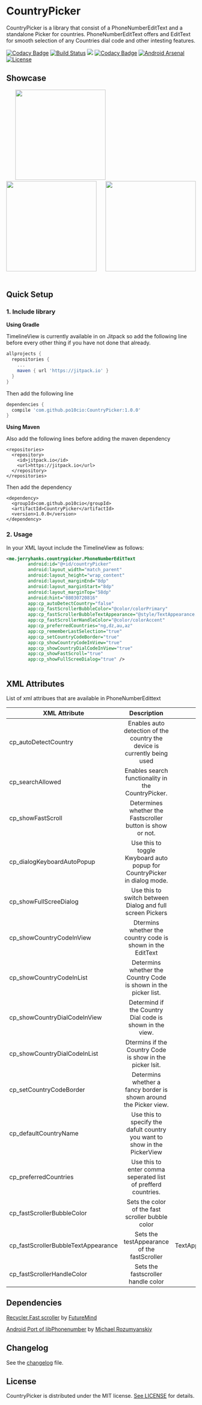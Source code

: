 # CountryPicker 
CountryPicker is a library that consist of a PhoneNumberEditText and a standalone Picker for countries. PhoneNumberEditText offers and EditText for smooth selection of any Countries dial code and other intesting features.


[![Codacy Badge](https://api.codacy.com/project/badge/Grade/6feafc81bc7e460f9f514e2b6c578adc)](https://www.codacy.com/app/po10cio/CountryPicker?utm_source=github.com&utm_medium=referral&utm_content=po10cio/CountryPicker&utm_campaign=badger)
[![Build Status](https://travis-ci.org/po10cio/Android-Kotlin-Boilerplate.svg?branch=master)](https://travis-ci.org/po10cio/Android-Kotlin-Boilerplate)
[![](https://jitpack.io/v/po10cio/TimeLineView.svg)](https://jitpack.io/#po10cio/TimeLineView)
[![Codacy Badge](https://api.codacy.com/project/badge/Grade/99c821f544424d9480e92ccc84bd0097)](https://www.codacy.com/app/po10cio/CountryPicker?utm_source=github.com&amp;utm_medium=referral&amp;utm_content=po10cio/CountryPicker&amp;utm_campaign=Badge_Grade)
[![Android Arsenal]( https://img.shields.io/badge/Android%20Arsenal-TimeLineView-green.svg?style=flat )]( https://android-arsenal.com/details/1/6540 )
[![License](https://img.shields.io/badge/License-MIT-blue.svg)](https://github.com/po10cio/TimeLineView/blob/master/LICENSE.md) 


## Showcase

&nbsp;&nbsp;&nbsp;&nbsp;&nbsp;
<img src="showcase/showcase1.png" alt="" width="240">&nbsp;&nbsp;&nbsp;&nbsp;&nbsp;
<img src="showcase/showcase2.png" alt="" width="240">&nbsp;&nbsp;&nbsp;&nbsp;&nbsp;
<img src="showcase/showcase3.png" alt="" width="240">&nbsp;&nbsp;&nbsp;&nbsp;&nbsp;


## Quick Setup
### 1. Include library

**Using Gradle**

TimelineView is currently available in on Jitpack so add the following line before every other thing if you have not done that already.

```gradle
allprojects {
  repositories {
    ...
    maven { url 'https://jitpack.io' }
  }
}
```
	
Then add the following line 

``` gradle
dependencies {
  compile 'com.github.po10cio:CountryPicker:1.0.0'
}
```

**Using Maven**

Also add the following lines before adding the maven dependency

```maven
<repositories>
  <repository>
    <id>jitpack.io</id>
    <url>https://jitpack.io</url>
  </repository>
</repositories>
```
Then add the dependency

``` maven
<dependency>
  <groupId>com.github.po10cio</groupId>
  <artifactId>CountryPicker</artifactId>
  <version>1.0.0</version>
</dependency>
```

### 2. Usage
In your XML layout include the TimelineView as follows:

```xml
<me.jerryhanks.countrypicker.PhoneNumberEditText
        android:id="@+id/countryPicker"
        android:layout_width="match_parent"
        android:layout_height="wrap_content"
        android:layout_marginEnd="8dp"
        android:layout_marginStart="8dp"
        android:layout_marginTop="58dp"
        android:hint="08030720816"
        app:cp_autoDetectCountry="false"
        app:cp_fastScrollerBubbleColor="@color/colorPrimary"
        app:cp_fastScrollerBubbleTextAppearance="@style/TextAppearance.AppCompat.Medium"
        app:cp_fastScrollerHandleColor="@color/colorAccent"
        app:cp_preferredCountries="ng,dz,au,az"
        app:cp_rememberLastSelection="true"
        app:cp_setCountryCodeBorder="true"
        app:cp_showCountryCodeInView="true"
        app:cp_showCountryDialCodeInView="true"
        app:cp_showFastScroll="true"
        app:cp_showFullScreeDialog="true" />
      
```
## XML Attributes

List of xml attribues that are available in PhoneNumberEdittext

| XML Attribute | Description   | Default |
| ------------- |:---------------:|:---------:| 
| cp_autoDetectCountry      | Enables auto detection of the country the device is currently being used | true|
|cp_searchAllowed|Enables search functionality in the CountryPicker.|true
|cp_showFastScroll|Determines whether the Fastscroller button is show or not.|true
|cp_dialogKeyboardAutoPopup|Use this to toggle Kwyboard auto popup for  CountryPicker in dialog mode. |true
|cp_showFullScreeDialog|Use this to switch between Dialog and full screen Pickers| false
|cp_showCountryCodeInView|Dtermins whether the country code is shown in the EditText|true
|cp_showCountryCodeInList|Determins whether the Country Code is shown in the picker list.|true
|cp_showCountryDialCodeInView|Determind if the Country Dial code is shown in the view.|true
|cp_showCountryDialCodeInList|Dtermins if the Country Code is show in the picker lsit.|true
|cp_setCountryCodeBorder|Determins whether a fancy border is shown around the Picker view.|false
|cp_defaultCountryName|Use this to specify the dafult country you want to show in the PickerView|Empty
|cp_preferredCountries|Use this to enter comma seperated list of prefferd countries.|Empty
|cp_fastScrollerBubbleColor| Sets the color of the fast scroller bubble color| #5e64ce
|cp_fastScrollerBubbleTextAppearance|Sets the testAppearance of the fastScroller| TextAppearance.AppCompat.Medium|
|cp_fastScrollerHandleColor|Sets the fastscroller handle color| #8f93d1

## Dependencies

[Recycler Fast scroller](https://github.com/FutureMind/recycler-fast-scroll) by [FutureMind](https://github.com/FutureMind)

[Android Port of libPhonenumber](https://github.com/MichaelRocks/libphonenumber-android) by [Michael Rozumyanskiy](https://github.com/MichaelRocks)




## Changelog

See the [changelog](/CHANGELOG.md) file.


## License

CountryPicker is distributed under the MIT license. [See LICENSE](https://github.com/po10cio/TimeLineView/blob/master/LICENSE.md) for details.

